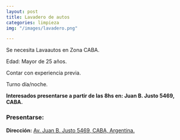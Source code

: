 ```yaml
---
layout: post
title: Lavadero de autos
categories: limpieza
img: "/images/lavadero.png"

---
```

Se necesita Lavaautos en Zona CABA.

Edad: Mayor de 25 años.

Contar con experiencia previa.

Turno día/noche.

**Interesados presentarse a partir de las 8hs en: Juan B. Justo 5469, CABA.**

### Presentarse:

**Dirección:** [Av. Juan B. Justo 5469, CABA, Argentina. ](https://goo.gl/maps/m31TawYtc2j2HmnM8)
